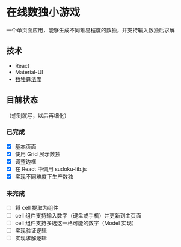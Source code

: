 # 在线数独小游戏

一个单页面应用，能够生成不同难易程度的数独，并支持输入数独后求解

## 技术

- React
- Material-UI
- [数独算法库](https://github.com/robatron/sudoku.js)

## 目前状态

（想到就写，以后再细化）

### 已完成

- [x] 基本页面
- [x] 使用 Grid 展示数独
- [x] 调整边框
- [x] 在 React 中调用 sudoku-lib.js
- [x] 实现不同难度下生产数独

### 未完成

- [ ] 将 cell 提取为组件
- [ ] cell 组件支持输入数字（键盘或手机）并更新到主页面
- [ ] cell 组件支持多选这一格可能的数字（Model 实现）
- [ ] 实现验证逻辑
- [ ] 实现求解逻辑
